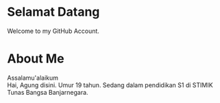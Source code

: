 # Selamat Datang
Welcome to my GitHub Account.

# About Me
Assalamu'alaikum <br>
Hai, Agung disini. Umur 19 tahun. Sedang dalam pendidikan S1 di STIMIK Tunas Bangsa Banjarnegara.
